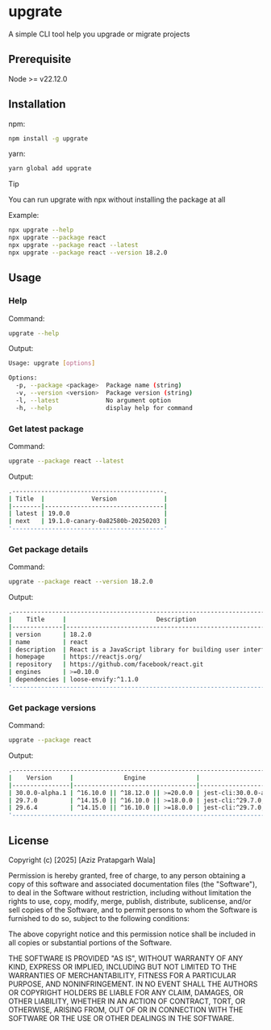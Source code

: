 # upgrate

A simple CLI tool help you upgrade or migrate projects

## Prerequisite

Node >= v22.12.0

## Installation

npm:
```bash
npm install -g upgrate
```

yarn:
```bash
yarn global add upgrate
```

> [!TIP]
> You can run upgrate with npx without installing the package at all

Example:
```bash
npx upgrate --help
npx upgrate --package react 
npx upgrate --package react --latest
npx upgrate --package react --version 18.2.0
```

## Usage

### Help

Command:
```bash
upgrate --help
```

Output:
```bash
Usage: upgrate [options]

Options:
  -p, --package <package>  Package name (string)
  -v, --version <version>  Package version (string)
  -l, --latest             No argument option
  -h, --help               display help for command
```

### Get latest package

Command:
```bash
upgrate --package react --latest
```

Output:
```bash
.------------------------------------------.
| Title  |             Version             |
|--------|---------------------------------|
| latest | 19.0.0                          |
| next   | 19.1.0-canary-0a82580b-20250203 |
'------------------------------------------'
```

### Get package details

Command:
```bash
upgrate --package react --version 18.2.0 
```

Output:
```bash
.----------------------------------------------------------------------------.
|    Title     |                         Description                         |
|--------------|-------------------------------------------------------------|
| version      | 18.2.0                                                      |
| name         | react                                                       |
| description  | React is a JavaScript library for building user interfaces. |
| homepage     | https://reactjs.org/                                        |
| repository   | https://github.com/facebook/react.git                       |
| engines      | >=0.10.0                                                    |
| dependencies | loose-envify:^1.1.0                                         |
'----------------------------------------------------------------------------'
```

### Get package versions

Command:
```bash
upgrate --package react   
```

Output:
```bash
.---------------------------------------------------------------------------------------------------------------------------------------------------------.
|    Version     |              Engine              |                                            Dependencies                                             |
|----------------|----------------------------------|-----------------------------------------------------------------------------------------------------|
| 30.0.0-alpha.1 | ^16.10.0 || ^18.12.0 || >=20.0.0 | jest-cli:30.0.0-alpha.1, @jest/core:30.0.0-alpha.1, @jest/types:30.0.0-alpha.1, import-local:^3.0.2 |
| 29.7.0         | ^14.15.0 || ^16.10.0 || >=18.0.0 | jest-cli:^29.7.0, @jest/core:^29.7.0, @jest/types:^29.6.3, import-local:^3.0.2                      |
| 29.6.4         | ^14.15.0 || ^16.10.0 || >=18.0.0 | jest-cli:^29.7.0, @jest/core:^29.7.0, @jest/types:^29.6.3, import-local:^3.0.2                      |
'---------------------------------------------------------------------------------------------------------------------------------------------------------'
```

## License

Copyright (c) [2025] [Aziz Pratapgarh Wala]

Permission is hereby granted, free of charge, to any person obtaining a copy
of this software and associated documentation files (the "Software"), to deal
in the Software without restriction, including without limitation the rights
to use, copy, modify, merge, publish, distribute, sublicense, and/or sell
copies of the Software, and to permit persons to whom the Software is
furnished to do so, subject to the following conditions:

The above copyright notice and this permission notice shall be included in all
copies or substantial portions of the Software.

THE SOFTWARE IS PROVIDED "AS IS", WITHOUT WARRANTY OF ANY KIND, EXPRESS OR
IMPLIED, INCLUDING BUT NOT LIMITED TO THE WARRANTIES OF MERCHANTABILITY,
FITNESS FOR A PARTICULAR PURPOSE, AND NONINFRINGEMENT. IN NO EVENT SHALL THE
AUTHORS OR COPYRIGHT HOLDERS BE LIABLE FOR ANY CLAIM, DAMAGES, OR OTHER
LIABILITY, WHETHER IN AN ACTION OF CONTRACT, TORT, OR OTHERWISE, ARISING FROM,
OUT OF OR IN CONNECTION WITH THE SOFTWARE OR THE USE OR OTHER DEALINGS IN THE
SOFTWARE.

